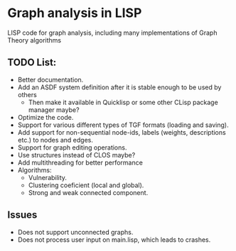 # Graph analysis in LISP

LISP code for graph analysis, including many implementations of Graph Theory algorithms

## TODO List:

- Better documentation.
- Add an ASDF system definition after it is stable enough to be used by others
    - Then make it available in Quicklisp or some other CLisp package manager maybe?
- Optimize the code.
- Support for various different types of TGF formats (loading and saving).
- Add support for non-sequential node-ids, labels (weights, descriptions etc.) to nodes and edges.
- Support for graph editing operations.
- Use structures instead of CLOS maybe?
- Add multithreading for better performance
- Algorithms:
    - Vulnerability.
    - Clustering coeficient (local and global).
    - Strong and weak connected component.

## Issues

- Does not support unconnected graphs.
- Does not process user input on main.lisp, which leads to crashes.
